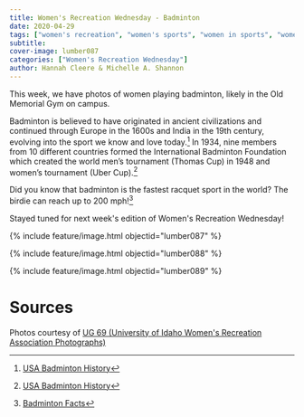 ```yaml
---
title: Women's Recreation Wednesday - Badminton
date: 2020-04-29
tags: ["women's recreation", "women's sports", "women in sports", "women", "women athletes"]
subtitle: 
cover-image: lumber087
categories: ["Women's Recreation Wednesday"]
author: Hannah Cleere & Michelle A. Shannon
---
```


This week, we have photos of women playing badminton, likely in the Old Memorial Gym on campus. 

Badminton is believed to have originated in ancient civilizations
and continued through Europe in the 1600s and India in the 19th
century, evolving into the sport we know and love today.[^1]
In 1934, nine members from 10 different countries formed the International
Badminton Foundation which created the world men’s tournament (Thomas Cup) in
1948 and women’s tournament (Uber Cup).[^1]

Did you know that badminton is the fastest racquet sport
in the world? The birdie can reach up to 200 mph![^2]

Stayed tuned for next week's edition of Women's Recreation Wednesday!

{% include feature/image.html objectid="lumber087" %}

{% include feature/image.html objectid="lumber088" %}

{% include feature/image.html objectid="lumber089" %}

# Sources

Photos courtesy of [UG 69 (University of Idaho Women's Recreation Association Photographs)](http://archiveswest.orbiscascade.org/ark:/80444/xv152953/op=fstyle.aspx?t=k&amp;q=)

[^1]: [USA Badminton History](https://www.teamusa.org/usa-badminton/about/history)

[^2]: [Badminton Facts](https://www.softschools.com/facts/sports/badminton_facts/788/)
